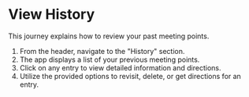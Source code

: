 # View History

This journey explains how to review your past meeting points.

1. From the header, navigate to the "History" section.
2. The app displays a list of your previous meeting points.
3. Click on any entry to view detailed information and directions.
4. Utilize the provided options to revisit, delete, or get directions for an entry.